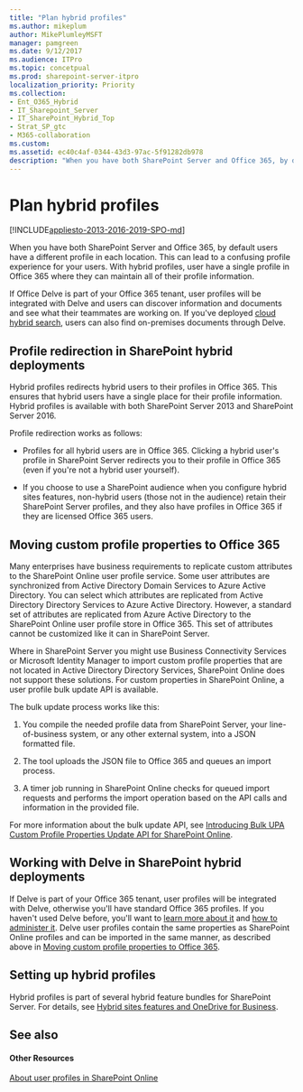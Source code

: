 ```yaml
---
title: "Plan hybrid profiles"
ms.author: mikeplum
author: MikePlumleyMSFT
manager: pamgreen
ms.date: 9/12/2017
ms.audience: ITPro
ms.topic: concetpual
ms.prod: sharepoint-server-itpro
localization_priority: Priority
ms.collection:
- Ent_O365_Hybrid
- IT_Sharepoint_Server
- IT_SharePoint_Hybrid_Top
- Strat_SP_gtc
- M365-collaboration
ms.custom: 
ms.assetid: ec40c4af-0344-43d3-97ac-5f91282db978
description: "When you have both SharePoint Server and Office 365, by default users have a different profile in each location. This can lead to a confusing profile experience for your users. With hybrid profiles, user have a single profile in Office 365 where they can maintain all of their profile information."
---
```


# Plan hybrid profiles

[!INCLUDE[appliesto-2013-2016-2019-SPO-md](../includes/appliesto-2013-2016-2019-SPO-md.md)]

When you have both SharePoint Server and Office 365, by default users have a different profile in each location. This can lead to a confusing profile experience for your users. With hybrid profiles, user have a single profile in Office 365 where they can maintain all of their profile information.
  
If Office Delve is part of your Office 365 tenant, user profiles will be integrated with Delve and users can discover information and documents and see what their teammates are working on. If you've deployed [cloud hybrid search](/SharePoint/hybrid/plan-cloud-hybrid-search-for-sharepoint), users can also find on-premises documents through Delve.
  
## Profile redirection in SharePoint hybrid deployments

Hybrid profiles redirects hybrid users to their profiles in Office 365. This ensures that hybrid users have a single place for their profile information. Hybrid profiles is available with both SharePoint Server 2013 and SharePoint Server 2016.
  
Profile redirection works as follows:
  
- Profiles for all hybrid users are in Office 365. Clicking a hybrid user's profile in SharePoint Server redirects you to their profile in Office 365 (even if you're not a hybrid user yourself).
    
- If you choose to use a SharePoint audience when you configure hybrid sites features, non-hybrid users (those not in the audience) retain their SharePoint Server profiles, and they also have profiles in Office 365 if they are licensed Office 365 users.
    
## Moving custom profile properties to Office 365
<a name="MovingProfileData"> </a>

Many enterprises have business requirements to replicate custom attributes to the SharePoint Online user profile service. Some user attributes are synchronized from Active Directory Domain Services to Azure Active Directory. You can select which attributes are replicated from Active Directory Directory Services to Azure Active Directory. However, a standard set of attributes are replicated from Azure Active Directory to the SharePoint Online user profile store in Office 365. This set of attributes cannot be customized like it can in SharePoint Server.
  
Where in SharePoint Server you might use Business Connectivity Services or Microsoft Identity Manager to import custom profile properties that are not located in Active Directory Directory Services, SharePoint Online does not support these solutions. For custom properties in SharePoint Online, a user profile bulk update API is available.
  
The bulk update process works like this:
  
1. You compile the needed profile data from SharePoint Server, your line-of-business system, or any other external system, into a JSON formatted file. 
    
2. The tool uploads the JSON file to Office 365 and queues an import process.
    
3. A timer job running in SharePoint Online checks for queued import requests and performs the import operation based on the API calls and information in the provided file.
    
For more information about the bulk update API, see [Introducing Bulk UPA Custom Profile Properties Update API for SharePoint Online](http://go.microsoft.com/fwlink/p/?LinkId=786318).
  
## Working with Delve in SharePoint hybrid deployments
<a name="MovingProfileData"> </a>

If Delve is part of your Office 365 tenant, user profiles will be integrated with Delve, otherwise you'll have standard Office 365 profiles. If you haven't used Delve before, you'll want to [learn more about it](/article/what-is-office-delve-1315665a-c6af-4409-a28d-49f8916878ca?ui=en-US&rs=en-US&ad=US) and [how to administer it](/sharepoint/delve-for-office-365-admins). Delve user profiles contain the same properties as SharePoint Online profiles and can be imported in the same manner, as described above in [Moving custom profile properties to Office 365](plan-hybrid-profiles.md#MovingProfileData).
  
## Setting up hybrid profiles
<a name="MovingProfileData"> </a>

Hybrid profiles is part of several hybrid feature bundles for SharePoint Server. For details, see [Hybrid sites features and OneDrive for Business](sharepoint-hybrid-sites-and-search.md#SitesFeatures).
  
## See also
<a name="MovingProfileData"> </a>

#### Other Resources

[About user profiles in SharePoint Online](/sharepoint/manage-user-profiles)

